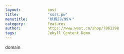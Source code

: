 ```yaml
---
layout:            post
title:             "ssss.pw"
menutitle:         "续费28/99￥"
category:          Features
author:            https://www.west.cn/shop/?861298
tags:              Jekyll Content Demo
---
```


domain
